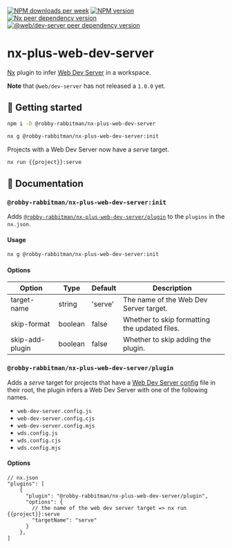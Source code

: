 [![NPM downloads per week](https://img.shields.io/npm/dw/%40robby-rabbitman%2Fnx-plus-web-dev-server?logo=npm)](https://www.npmjs.com/package/@robby-rabbitman/nx-plus-web-dev-server)
[![NPM version](https://img.shields.io/npm/v/%40robby-rabbitman%2Fnx-plus-web-dev-server?logo=npm)](https://www.npmjs.com/package/@robby-rabbitman/nx-plus-web-dev-server)
[![Nx peer dependency version](https://img.shields.io/npm/dependency-version/%40robby-rabbitman%2Fnx-plus-web-dev-server/peer/%40nx%2Fdevkit?logo=nx&label=nx)](https://nx.dev)
[![@web/dev-server peer dependency version](https://img.shields.io/npm/dependency-version/%40robby-rabbitman%2Fnx-plus-web-dev-server/peer/%40web%2Fdev-server?label=%40web%2Fdev-server)](https://modern-web.dev/docs/dev-server/overview)

# nx-plus-web-dev-server

[Nx](https://nx.dev) plugin to infer [Web Dev Server](https://modern-web.dev/docs/dev-server/overview) in a workspace.

**Note** that `@web/dev-server` has not released a `1.0.0` yet.

## 🚀 Getting started

```sh
npm i -D @robby-rabbitman/nx-plus-web-dev-server
```

```sh
nx g @robby-rabbitman/nx-plus-web-dev-server:init
```

Projects with a Web Dev Server now have a _serve_ target.

```sh
nx run {{project}}:serve
```

## 📖 Documentation

### `@robby-rabbitman/nx-plus-web-dev-server:init`

Adds [`@robby-rabbitman/nx-plus-web-dev-server/plugin`](#robby-rabbitmannx-plus-web-dev-serverplugin) to the `plugins` in the `nx.json`.

#### Usage

```sh
nx g @robby-rabbitman/nx-plus-web-dev-server:init
```

#### Options

| Option          | Type    | Default | Description                                   |
| --------------- | ------- | ------- | --------------------------------------------- |
| target-name     | string  | 'serve' | The name of the Web Dev Server target.        |
| skip-format     | boolean | false   | Whether to skip formatting the updated files. |
| skip-add-plugin | boolean | false   | Whether to skip adding the plugin.            |

### `@robby-rabbitman/nx-plus-web-dev-server/plugin`

Adds a _serve_ target for projects that have a [Web Dev Server config](https://modern-web.dev/docs/dev-server/cli-and-configuration/#configuration-file) file in their root, the plugin infers a Web Dev Server with one of the following names.

- `web-dev-server.config.js`
- `web-dev-server.config.cjs`
- `web-dev-server.config.mjs`
- `wds.config.js`
- `wds.config.cjs`
- `wds.config.mjs`

#### Options

```json5
// nx.json
"plugins": [
    {
      "plugin": "@robby-rabbitman/nx-plus-web-dev-server/plugin",
      "options": {
        // the name of the web dev server target => nx run {{project}}:serve
        "targetName": "serve"
      }
    },
]
```
